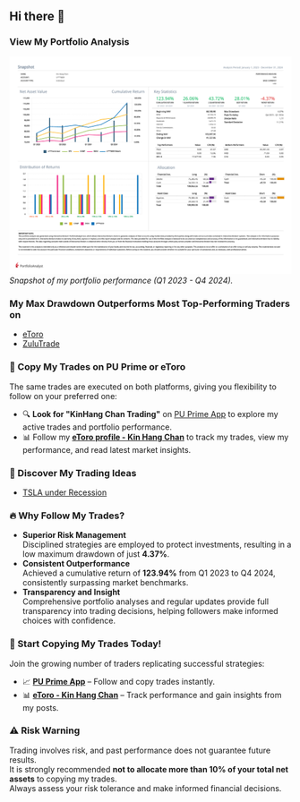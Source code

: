 ## Hi there 👋  

### View My Portfolio Analysis  
![Portfolio Analysis](Kin_Hang_Chan_2023_Q1_2024_Q4.png)  
*Snapshot of my portfolio performance (Q1 2023 - Q4 2024).*  

### My Max Drawdown Outperforms Most Top-Performing Traders on  
- [eToro](https://www.etoro.com/copytrader/)  
- [ZuluTrade](https://www.zulutrade.com/leaders)  

### 📌 Copy My Trades on PU Prime or eToro  
The same trades are executed on both platforms, giving you flexibility to follow on your preferred one:  
- 🔍 **Look for "KinHang Chan Trading"** on [PU Prime App](https://copytrading.puprime.com/) to explore my active trades and portfolio performance.  
- 📊 Follow my **[eToro profile - Kin Hang Chan](https://www.etoro.com/people/thombert_chan)** to track my trades, view my performance, and read latest market insights.  

### 🚀 Discover My Trading Ideas  
- [TSLA under Recession](https://www.tradingview.com/chart/TSLA/kSHKWM8K-TSLA-under-Recession/)  

### 🔥 Why Follow My Trades?  
- **Superior Risk Management**  
  Disciplined strategies are employed to protect investments, resulting in a low maximum drawdown of just **4.37%**.  
- **Consistent Outperformance**  
  Achieved a cumulative return of **123.94%** from Q1 2023 to Q4 2024, consistently surpassing market benchmarks.  
- **Transparency and Insight**  
  Comprehensive portfolio analyses and regular updates provide full transparency into trading decisions, helping followers make informed choices with confidence.  

### 🎯 Start Copying My Trades Today!  
Join the growing number of traders replicating successful strategies:  
- 📈 **[PU Prime App](https://copytrading.puprime.com/)** – Follow and copy trades instantly.  
- 📊 **[eToro - Kin Hang Chan](https://www.etoro.com/people/thombert_chan)** – Track performance and gain insights from my posts.  

### ⚠ **Risk Warning**  
Trading involves risk, and past performance does not guarantee future results.  
It is strongly recommended **not to allocate more than 10% of your total net assets** to copying my trades.  
Always assess your risk tolerance and make informed financial decisions.  
